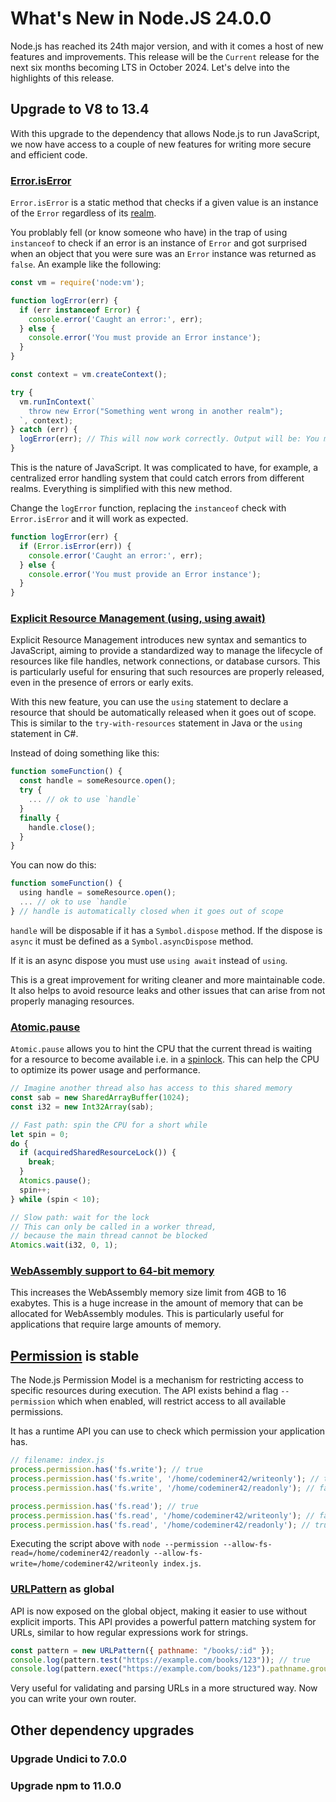 # What's New in Node.JS 24.0.0


Node.js has reached its 24th major version, and with it comes a host of new features and improvements. This release will
be the `Current` release for the next six months becoming LTS in October 2024. Let's delve into the highlights of this
release.


## Upgrade to V8 to 13.4

With this upgrade to the dependency that allows Node.js to run JavaScript, we now have access to a couple of new
features for writing more secure and efficient code.

### [Error.isError][]

`Error.isError` is a static method that checks if a given value is an instance of the `Error` regardless of its [realm][]. 

You problably fell (or know someone who have) in the trap of using `instanceof` to check if an error is an instance of `Error` and got surprised
when an object that you were sure was an `Error` instance was returned as `false`. An example like the following:

```javascript
const vm = require('node:vm');

function logError(err) {
  if (err instanceof Error) {
    console.error('Caught an error:', err);
  } else {
    console.error('You must provide an Error instance');
  }
}

const context = vm.createContext();

try {
  vm.runInContext(`
    throw new Error("Something went wrong in another realm");
  `, context);
} catch (err) {
  logError(err); // This will now work correctly. Output will be: You must provide an Error instance
}
```

This is the nature of JavaScript. It was complicated to have, for example, a centralized error handling system that
could catch errors from different realms. Everything is simplified with this new method.

Change the `logError` function, replacing the `instanceof` check with `Error.isError` and it will work as expected.

```javascript
function logError(err) {
  if (Error.isError(err)) {
    console.error('Caught an error:', err);
  } else {
    console.error('You must provide an Error instance');
  }
}
```

### [Explicit Resource Management (using, using await)][]

Explicit Resource Management introduces new syntax and semantics to JavaScript, aiming to provide a standardized way to manage the lifecycle of resources like file handles, network connections, or database cursors. This is particularly useful for ensuring that such resources are properly released, even in the presence of errors or early exits.

With this new feature, you can use the `using` statement to declare a resource that should be automatically released
when it goes out of scope. This is similar to the `try-with-resources` statement in Java or the `using` statement in C#.

Instead of doing something like this:

```javascript
function someFunction() {
  const handle = someResource.open();
  try {
    ... // ok to use `handle`
  }
  finally {
    handle.close();
  }
}
```

You can now do this:

```javascript
function someFunction() {
  using handle = someResource.open();
  ... // ok to use `handle`
} // handle is automatically closed when it goes out of scope
```

`handle` will be disposable if it has a `Symbol.dispose` method. If the dispose is `async` it must be defined as
a `Symbol.asyncDispose` method. 

If it is an async dispose you must use `using await` instead of `using`.

This is a great improvement for writing cleaner and more maintainable code. It also helps to avoid resource leaks and
other issues that can arise from not properly managing resources.

### [Atomic.pause][]

`Atomic.pause` allows you to hint the CPU that the current thread is waiting for a resource to become available i.e. in
a [spinlock][]. This can help the CPU to optimize its power usage and performance.

```javascript
// Imagine another thread also has access to this shared memory
const sab = new SharedArrayBuffer(1024);
const i32 = new Int32Array(sab);

// Fast path: spin the CPU for a short while
let spin = 0;
do {
  if (acquiredSharedResourceLock()) {
    break;
  }
  Atomics.pause();
  spin++;
} while (spin < 10);

// Slow path: wait for the lock
// This can only be called in a worker thread,
// because the main thread cannot be blocked
Atomics.wait(i32, 0, 1);
```

### [WebAssembly support to 64-bit memory][]

This increases the WebAssembly memory size limit from 4GB to 16 exabytes. This is a huge increase in the amount of
memory that can be allocated for WebAssembly modules. This is particularly useful for applications that require large 
amounts of memory.

## [Permission][] is stable

The Node.js Permission Model is a mechanism for restricting access to specific resources during execution. The API exists behind a flag `--permission` which when enabled, will restrict access to all available permissions.

It has a runtime API you can use to check which permission your application has.

```javascript
// filename: index.js
process.permission.has('fs.write'); // true
process.permission.has('fs.write', '/home/codeminer42/writeonly'); // true
process.permission.has('fs.write', '/home/codeminer42/readonly'); // false

process.permission.has('fs.read'); // true
process.permission.has('fs.read', '/home/codeminer42/writeonly'); // false
process.permission.has('fs.read', '/home/codeminer42/readonly'); // true
```

Executing the script above with `node --permission --allow-fs-read=/home/codeminer42/readonly --allow-fs-write=/home/codeminer42/writeonly index.js`.

### [URLPattern][] as global

API is now exposed on the global object, making it easier to use without explicit imports. This API provides a powerful pattern matching system for URLs,
similar to how regular expressions work for strings.

```javascript
const pattern = new URLPattern({ pathname: "/books/:id" });
console.log(pattern.test("https://example.com/books/123")); // true
console.log(pattern.exec("https://example.com/books/123").pathname.groups); // { id: "123" }
```

Very useful for validating and parsing URLs in a more structured way. Now you can write your own router.

## Other dependency upgrades

### Upgrade Undici to 7.0.0
### Upgrade npm to 11.0.0

[Atomic.pause]: https://developer.mozilla.org/en-US/docs/Web/JavaScript/Reference/Global_Objects/Atomics/pause
[Error.isError]: https://chromestatus.com/feature/5106098833719296
[Explicit Resource Management (using, using await)]: https://github.com/tc39/proposal-explicit-resource-management
[WebAssembly support to 64-bit memory]: https://github.com/WebAssembly/memory64/blob/main/proposals/memory64/Overview.md#motivation
[URL Pattern]: https://chromestatus.com/feature/5106098833719296
[spinlock]: https://en.wikipedia.org/wiki/Spinlock
[realm]: https://tc39.es/ecma262/#realm
[URLPattern]: https://developer.mozilla.org/en-US/docs/Web/API/URLPattern
[Permission]: https://nodejs.org/api/permissions.html
